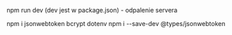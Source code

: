 npm run dev (dev jest w package.json) - odpalenie servera

npm i jsonwebtoken bcrypt dotenv
npm i --save-dev @types/jsonwebtoken